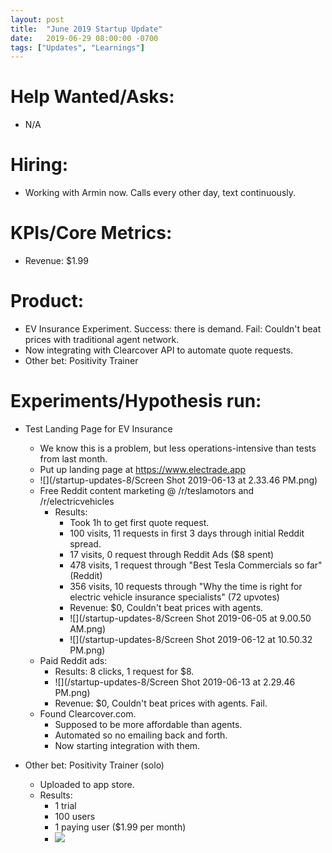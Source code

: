 ```yaml
---
layout: post
title:  "June 2019 Startup Update"
date:   2019-06-29 08:00:00 -0700
tags: ["Updates", "Learnings"]
---
```


# Help Wanted/Asks:
* N/A

# Hiring: 
* Working with Armin now. Calls every other day, text continuously.

# KPIs/Core Metrics:
* Revenue: $1.99

# Product:
* EV Insurance Experiment. Success: there is demand. Fail: Couldn't beat prices with traditional agent network.
* Now integrating with Clearcover API to automate quote requests.
* Other bet: Positivity Trainer



# Experiments/Hypothesis run:

* Test Landing Page for EV Insurance
	* We know this is a problem, but less operations-intensive than tests from last month.
	* Put up landing page at https://www.electrade.app
	* ![](/startup-updates-8/Screen Shot 2019-06-13 at 2.33.46 PM.png)
	* Free Reddit content marketing @ /r/teslamotors and /r/electricvehicles
		* Results: 
			* Took 1h to get first quote request.
			* 100 visits, 11 requests in first 3 days through initial Reddit spread.
			* 17 visits, 0 request through Reddit Ads ($8 spent)
			* 478 visits, 1 request through "Best Tesla Commercials so far" (Reddit)
			* 356 visits, 10 requests through "Why the time is right for electric vehicle insurance specialists" (72 upvotes)
			* Revenue: $0, Couldn't beat prices with agents.
			* ![](/startup-updates-8/Screen Shot 2019-06-05 at 9.00.50 AM.png)
			* ![](/startup-updates-8/Screen Shot 2019-06-12 at 10.50.32 PM.png)
	* Paid Reddit ads:
		* Results: 8 clicks, 1 request for $8.
		* ![](/startup-updates-8/Screen Shot 2019-06-13 at 2.29.46 PM.png)
		* Revenue: $0, Couldn't beat prices with agents. Fail.
	* Found Clearcover.com. 
		* Supposed to be more affordable than agents.
		* Automated so no emailing back and forth.
		* Now starting integration with them.


	
	


* Other bet: Positivity Trainer (solo)
	* Uploaded to app store.
	* Results: 
		* 1 trial
		* 100 users
		* 1 paying user ($1.99 per month)
		* ![](/projects/demo_positivity.jpg)

